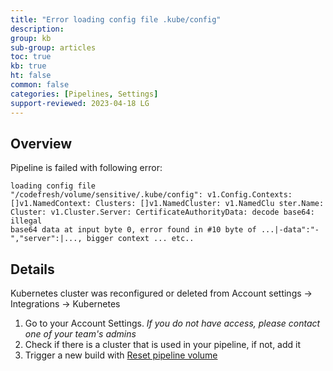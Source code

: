 ```yaml
---
title: "Error loading config file .kube/config"
description: 
group: kb
sub-group: articles
toc: true
kb: true
ht: false
common: false
categories: [Pipelines, Settings]
support-reviewed: 2023-04-18 LG
---
```


## Overview

Pipeline is failed with following error:

```shell
loading config file
"/codefresh/volume/sensitive/.kube/config": v1.Config.Contexts:
[]v1.NamedContext: Clusters: []v1.NamedCluster: v1.NamedClu ster.Name:
Cluster: v1.Cluster.Server: CertificateAuthorityData: decode base64: illegal
base64 data at input byte 0, error found in #10 byte of ...|-data":"-","server":|..., bigger context ... etc..
```

## Details

Kubernetes cluster was reconfigured or deleted from Account settings -> Integrations -> Kubernetes

1. Go to your Account Settings. _If you do not have access, please contact one of your team's admins_
2. Check if there is a cluster that is used in your pipeline, if not, add it
3. Trigger a new build with [Reset pipeline volume]({{site.baseurl}}/docs/pipelines/triggers/git-triggers/#advanced-options)
